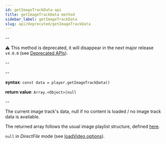 ```yaml
---
id: getImageTrackData-api
title: getImageTrackData method
sidebar_label: getImageTrackData
slug: api/deprecated/getImageTrackData
---
```


--

:warning: This method is deprecated, it will disappear in the next major
release `v4.0.0` (see [Deprecated APIs](./deprecated.md)).

--

--

**syntax**: `const data = player.getImageTrackData()`

**return value**: `Array.<Object>|null`

--

The current image track's data, null if no content is loaded / no image track
data is available.

The returned array follows the usual image playlist structure, defined
[here](./images.md#api-structure).

`null` in _DirectFile_ mode (see [loadVideo
options](./loadVideo_options.md#prop-transport)).
